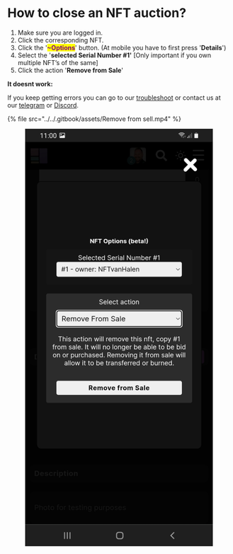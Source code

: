 # How to close an NFT auction?

1. Make sure you are logged in.
2. Click the corresponding NFT.
3. Click the '<mark style="color:purple;">**\~Options**</mark>'  button. (At mobile you have to first press '**Details**')
4. Select the '**selected Serial Number #1'** \[Only important if you own multiple NFT’s of the same]
5. Click the action '**Remove from Sale**'&#x20;



**It doesnt work:**

If you keep getting errors you can go to our [troubleshoot](../../troubleshoot/troubleshoot.md) or contact us at our [telegram](https://t.me/+qdNeX8CYB\_swZTQx) or [Discord](https://discord.gg/jQ34WMMZce).&#x20;

{% file src="../../.gitbook/assets/Remove from sell.mp4" %}

<figure><img src="../../.gitbook/assets/Remove from Sale (3).jpg" alt=""><figcaption></figcaption></figure>
